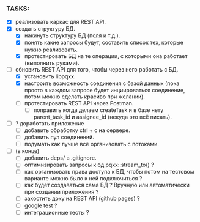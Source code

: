### TASKS:
- [x] реализовать каркас для REST API.
- [x] создать структуру БД.
    - [x] накинуть структуру БД (поля и т.д.).
    - [x] понять какие запросы будут, составить список тех, которые нужно реализовать.
    - [x] протестировать БД на те операции, с которыми она работает (выполнить руками). 
- [ ] обновить REST API для того, чтобы через него работать с БД.
    - [x] установить libpqxx.
    - [x] настроить возможность соединения с базой данных (пока просто в каждом запросе будет инциироваться соединение, потом можно сделать красиво при желании).
    - [ ] протестировать REST API через Postman.
        - [ ] поправить когда делаем createTask и в базе нету parent_task_id и assignee_id (некуда это всё писать).
- [ ] ? доработать приложение
    - [ ] добавить обработку ctrl + c на сервере.
    - [ ] добавить пул соединений.
    - [ ] подумать как лучше всё организовать с потоками.

- [ ] (в конце) 
    - [ ] добавить deps/ в .gitignore.
    - [ ] оптимизировать запросы к бд pqxx::stream_to() ?
    - [ ] как организовать права доступа к БД, чтобы потом на тестовом варианте можно было к ней подключиться ?
    - [ ] как будет создаваться сама БД ? Вручную или автоматически при создании приложения ?
    - [ ] захостить доку на REST API (github pages) ? 
    - [ ] google test ? 
    - [ ] интеграционные тесты ?